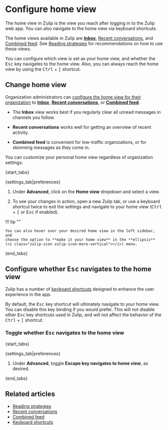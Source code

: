 # Configure home view

The home view in Zulip is the view you reach after logging in
to the Zulip web app. You can also navigate to the home view via
keyboard shortcuts.

The home views available in Zulip are
[**Inbox**](/help/inbox),
[Recent conversations](/help/recent-conversations), and
[Combined feed](/help/combined-feed). See
[Reading strategies](/help/reading-strategies) for recommendations
on how to use these views.

You can configure which view is set as your home view, and whether
the <kbd>Esc</kbd> key navigates to the home view. Also, you can
always reach the home view by using the <kbd>Ctrl</kbd> + <kbd>[</kbd>
shortcut.

## Change home view

Organization administrators can [configure the home view for their
organization](/help/configure-default-new-user-settings) to
[**Inbox**](/help/inbox),
[**Recent conversations**](/help/recent-conversations), or
[**Combined feed**](/help/combined-feed).

- The **Inbox** view works best if you regularly clear all unread messages in
channels you follow.

- **Recent conversations** works well for getting an overview of recent activity.

- **Combined feed** is convenient for low-traffic organizations, or for skimming
  messages as they come in.

You can customize your personal home view regardless of
organization settings:

{start_tabs}

{settings_tab|preferences}

1. Under **Advanced**, click on the **Home view** dropdown
   and select a view.

1. To see your changes in action, open a new Zulip tab, or use a keyboard
   shortcut twice to exit the settings and navigate to your home view
   (<kbd>Ctrl</kbd> + <kbd>[</kbd> or <kbd>Esc</kbd> if enabled).

!!! tip ""

    You can also hover over your desired home view in the left sidebar, and
    choose the option to **make it your home view** in the **ellipsis**
    (<i class="zulip-icon zulip-icon-more-vertical"></i>) menu.

{end_tabs}

## Configure whether <kbd>Esc</kbd> navigates to the home view

Zulip has a number of [keyboard shortcuts](/help/keyboard-shortcuts)
designed to enhance the user experience in the app.

By default, the <kbd>Esc</kbd> key shortcut will ultimately navigate to
your home view. You can disable this key binding if you would prefer.
This will not disable other <kbd>Esc</kbd> key shortcuts used in Zulip,
and will not affect the behavior of the <kbd>Ctrl</kbd> + <kbd>[</kbd>
shortcut.

### Toggle whether <kbd>Esc</kbd> navigates to the home view

{start_tabs}

{settings_tab|preferences}

1. Under **Advanced**, toggle **Escape key navigates to
   home view**, as desired.

{end_tabs}

## Related articles

* [Reading strategies](/help/reading-strategies)
* [Recent conversations](/help/recent-conversations)
* [Combined feed](/help/combined-feed)
* [Keyboard shortcuts](/help/keyboard-shortcuts)
